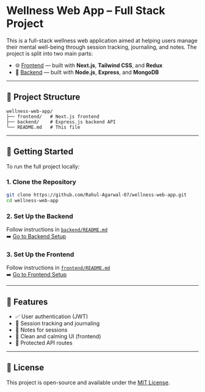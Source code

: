 # Wellness Web App – Full Stack Project

This is a full-stack wellness web application aimed at helping users manage their mental well-being through session tracking, journaling, and notes. The project is split into two main parts:

- 🌐 [Frontend](./frontend/) — built with **Next.js**, **Tailwind CSS**, and **Redux**
- 🔧 [Backend](./backend/) — built with **Node.js**, **Express**, and **MongoDB**

---

## 📁 Project Structure

```
wellness-web-app/
├── frontend/   # Next.js frontend
├── backend/    # Express.js backend API
└── README.md   # This file
```

---

## 🚀 Getting Started

To run the full project locally:

### 1. Clone the Repository

```bash
git clone https://github.com/Rahul-Agarwal-07/wellness-web-app.git
cd wellness-web-app
```

### 2. Set Up the Backend

Follow instructions in [`backend/README.md`](./backend/README.md)  
➡️ [Go to Backend Setup](./backend/README.md)

### 3. Set Up the Frontend

Follow instructions in [`frontend/README.md`](./frontend/README.md)  
➡️ [Go to Frontend Setup](./frontend/README.md)

---

## 🧠 Features

- ✅ User authentication (JWT)
- 📆 Session tracking and journaling
- 📝 Notes for sessions
- 🌙 Clean and calming UI (frontend)
- 🔐 Protected API routes

---

## 📄 License

This project is open-source and available under the [MIT License](https://opensource.org/licenses/MIT).